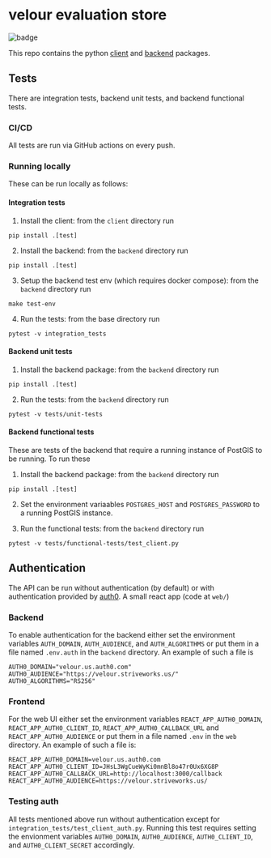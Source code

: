 # velour evaluation store

![badge](https://img.shields.io/endpoint?url=https://gist.githubusercontent.com/ekorman/501428c92df8d0de6805f40fb78b1363/raw/velour-coverage.json)

This repo contains the python [client](client) and [backend](backend) packages.

## Tests

There are integration tests, backend unit tests, and backend functional tests.

### CI/CD

All tests are run via GitHub actions on every push.

### Running locally

These can be run locally as follows:

#### Integration tests

1. Install the client: from the `client` directory run

```shell
pip install .[test]
```

2. Install the backend: from the `backend` directory run

```shell
pip install .[test]
```

3. Setup the backend test env (which requires docker compose): from the `backend` directory run

```shell
make test-env
```

4. Run the tests: from the base directory run

```shell
pytest -v integration_tests
```

#### Backend unit tests

1. Install the backend package: from the `backend` directory run

```shell
pip install .[test]
```

2. Run the tests: from the `backend` directory run

```shell
pytest -v tests/unit-tests
```

#### Backend functional tests

These are tests of the backend that require a running instance of PostGIS to be running. To run these

1. Install the backend package: from the `backend` directory run

```shell
pip install .[test]
```

2. Set the environment variaables `POSTGRES_HOST` and `POSTGRES_PASSWORD` to a running PostGIS instance.

3. Run the functional tests: from the `backend` directory run

```shell
pytest -v tests/functional-tests/test_client.py
```

## Authentication

The API can be run without authentication (by default) or with authentication provided by [auth0](https://auth0.com/). A small react app (code at `web/`)

### Backend

To enable authentication for the backend either set the environment variables `AUTH_DOMAIN`, `AUTH_AUDIENCE`, and `AUTH_ALGORITHMS` or put them in a file named `.env.auth` in the `backend` directory. An example of such a file is

```
AUTH0_DOMAIN="velour.us.auth0.com"
AUTH0_AUDIENCE="https://velour.striveworks.us/"
AUTH0_ALGORITHMS="RS256"
```

### Frontend

For the web UI either set the environment variables `REACT_APP_AUTH0_DOMAIN`, `REACT_APP_AUTH0_CLIENT_ID`, `REACT_APP_AUTH0_CALLBACK_URL` and `REACT_APP_AUTH0_AUDIENCE` or put them in a file named `.env` in the `web` directory. An example of such a file is:

```
REACT_APP_AUTH0_DOMAIN=velour.us.auth0.com
REACT_APP_AUTH0_CLIENT_ID=JHsL3WgCueWyKi0mnBl8o47r0Ux6XG8P
REACT_APP_AUTH0_CALLBACK_URL=http://localhost:3000/callback
REACT_APP_AUTH0_AUDIENCE=https://velour.striveworks.us/
```

### Testing auth

All tests mentioned above run without authentication except for `integration_tests/test_client_auth.py`. Running this test requires setting the envionment variables `AUTH0_DOMAIN`, `AUTH0_AUDIENCE`, `AUTH0_CLIENT_ID`, and `AUTH0_CLIENT_SECRET` accordingly.
